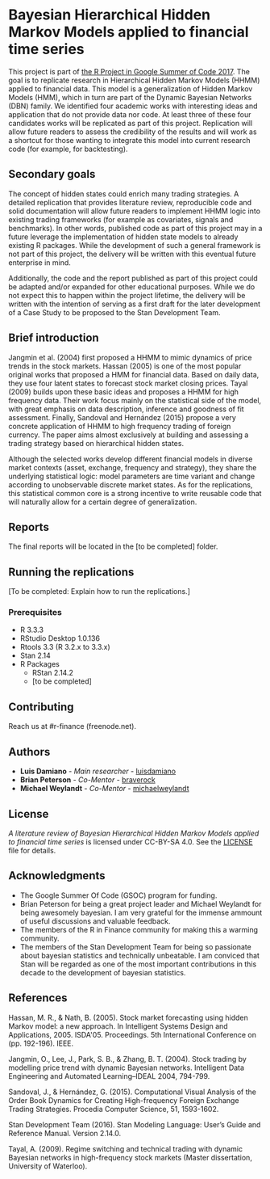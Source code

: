 # Bayesian Hierarchical Hidden Markov Models applied to financial time series

This project is part of [the R Project in Google Summer of Code 2017](https://github.com/rstats-gsoc/gsoc2017). The goal is to replicate research in Hierarchical Hidden Markov Models (HHMM) applied to financial data. This model is a generalization of Hidden Markov Models (HMM), which in turn are part of the Dynamic Bayesian Networks (DBN) family. We identified four academic works with interesting ideas and application that do not provide data nor code. At least three of these four candidates works will be replicated as part of this project. Replication will allow future readers to assess the credibility of the results and will work as a shortcut for those wanting to integrate this model into current research code (for example, for backtesting).

## Secondary goals ##

The concept of hidden states could enrich many trading strategies. A detailed replication that provides literature review, reproducible code and solid documentation will allow future readers to implement HHMM logic into existing trading frameworks (for example as covariates, signals and benchmarks). In other words, published code as part of this project may in a future leverage the implementation of hidden state models to already existing R packages. While the development of such a general framework is not part of this project, the delivery will be written with this eventual future enterprise in mind.

Additionally, the code and the report published as part of this project could be adapted and/or expanded for other educational purposes. While we do not expect this to happen within the project lifetime, the delivery will be written with the intention of serving as a first draft for the later development of a Case Study to be proposed to the Stan Development Team.

## Brief introduction

Jangmin et al. (2004) first proposed a HHMM to mimic dynamics of price trends in the stock markets. Hassan (2005) is one of the most popular original works that proposed a HMM for financial data. Based on daily data, they use four latent states to forecast stock market closing prices. Tayal (2009) builds upon these basic ideas and proposes a HHMM for high frequency data. Their work focus mainly on the statistical side of the model, with great emphasis on data description, inference and goodness of fit assessment. Finally, Sandoval and Hernández (2015) propose a very concrete application of HHMM to high frequency trading of foreign currency. The paper aims almost exclusively at building and assessing a trading strategy based on hierarchical hidden states.

Although the selected works develop different financial models in diverse market contexts (asset, exchange, frequency and strategy), they share the underlying statistical logic: model parameters are time variant and change according to unobservable discrete market states. As for the replications, this statistical common core is a strong incentive to write reusable code that will naturally allow for a certain degree of generalization.

## Reports

The final reports will be located in the [to be completed] folder.

## Running the replications

[To be completed: Explain how to run the replications.]

### Prerequisites
  * R 3.3.3
  * RStudio Desktop 1.0.136
  * Rtools 3.3 (R 3.2.x to 3.3.x)
  * Stan 2.14
  * R Packages
    * RStan 2.14.2
    * [to be completed]

## Contributing

Reach us at #r-finance (freenode.net).

## Authors

* **Luis Damiano** - *Main researcher* - [luisdamiano](https://github.com/luisdamiano)
* **Brian Peterson** - *Co-Mentor* - [braverock](https://github.com/braverock)
* **Michael Weylandt** - *Co-Mentor* - [michaelweylandt](https://github.com/michaelweylandt)

## License
_A literature review of Bayesian Hierarchical Hidden Markov Models applied to financial time series_ is licensed under CC-BY-SA 4.0. See the [LICENSE](LICENSE.md) file for details.

## Acknowledgments
* The Google Summer Of Code (GSOC) program for funding.
* Brian Peterson for being a great project leader and Michael Weylandt for being awesomely bayesian. I am very grateful for the immense ammount of useful discussions and valuable feedback.
* The members of the R in Finance community for making this a warming community.
* The members of the Stan Development Team for being so passionate about bayesian statistics and technically unbeatable. I am conviced that Stan will be regarded as one of the most important contributions in this decade to the development of bayesian statistics.

## References
Hassan, M. R., & Nath, B. (2005). Stock market forecasting using hidden Markov model: a new approach. In Intelligent Systems Design and Applications, 2005. ISDA'05. Proceedings. 5th International Conference on (pp. 192-196). IEEE.

Jangmin, O., Lee, J., Park, S. B., & Zhang, B. T. (2004). Stock trading by modelling price trend with dynamic Bayesian networks. Intelligent Data Engineering and Automated Learning–IDEAL 2004, 794-799.

Sandoval, J., & Hernández, G. (2015). Computational Visual Analysis of the Order Book Dynamics for Creating High-frequency Foreign Exchange Trading Strategies. Procedia Computer Science, 51, 1593-1602.

Stan Development Team (2016). Stan Modeling Language: User’s Guide and Reference Manual. Version 2.14.0.

Tayal, A. (2009). Regime switching and technical trading with dynamic Bayesian networks in high-frequency stock markets (Master dissertation, University of Waterloo).

